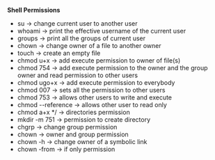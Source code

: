 **Shell Permissions**
- su -> change current user to another user
- whoami -> print the effective username of the current user
- groups -> print all the groups of current user
- chown -> change owner of a file to another owner
- touch -> create an empty file
- chmod u+x -> add execute permission to owner of file(s)
- chmod 754 -> add execute permission to the owner and the group owner and read permission to other users
- chmod ugo+x -> add execute permission to everybody
- chmod 007 -> sets all the permission to other users
- chmod 753 -> allows other users to write and execute
- chmod --reference -> allows other user to read only
- chmod a+x */ -> directories permission
- mkdir -m 751 -> permission to create directory
- chgrp -> change group permission
- chown -> owner and group permission
- chown -h -> change owner of a symbolic link
- chown -from -> if only permission
